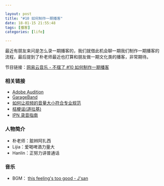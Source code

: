```yaml
---

layout: post
title: "#10 如何制作一期播客"
date: 18-01-15 21:55:48
tags: [播客]
categories: [life]

---
```


最近有朋友来问是怎么录一期播客的，我们就借此机会聊一期我们制作一期播客的流程，最后提到了朴老师最近也打算和朋友做一期文化类的播客，非常期待。

节目链接：[网易云音乐 - 不摆了 #10 如何制作一期播客](http://music.163.com/#/program?id=1367703282)

### 相关链接

- [Adobe Audition](http://www.adobe.com/cn/products/audition.html)
- [GarageBand](https://www.apple.com/mac/garageband/)
- [如何让视频的音量大小符合专业规范](http://doyoudo.com/p/5001073.html)
- [桔梗谣(道拉基)](http://music.163.com/#/m/song?id=233696)
- [IPN 录音指南](https://blog.yitianshijie.net/2017/10/13/ipn-guide-to-podcast-recording/)

### 人物简介

- 朴老师：脏辫阿扎西
- Lijia：爱喝啤酒力量大
- Hanlin：正努力讲普通话

### 音乐

- BGM： [this feeling's too good - J'san](http://music.163.com/#/song?id=494410624)